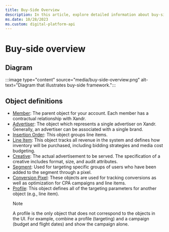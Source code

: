 ```yaml
---
title: Buy-Side Overview
description: In this article, explore detailed information about buy-side and its various objects.
ms.date: 10/28/2023
ms.custom: digital-platform-api
---
```


# Buy-side overview

## Diagram

:::image type="content" source="media/buy-side-overview.png" alt-text="Diagram that illustrates buy-side framework.":::

## Object definitions

- [Member](member-service.md): The parent object for your account. Each member has a contractual relationship with Xandr.
- [Advertiser](advertiser-service.md): The object which represents a single advertiser on Xandr. Generally, an advertiser can be associated with a single brand.
- [Insertion Order](insertion-order-service.md): This object groups line items.  
- [Line Item](line-item-service.md): This object tracks all revenue in the system and defines how inventory will be purchased, including bidding strategies and media cost budgeting.
- [Creative](creative-service.md): The actual advertisement to be served. The specification of a creative includes format, size, and audit attributes.
- [Segment](segment-service.md): Used for targeting specific groups of users who have been added to the segment through a pixel.
- [Conversion Pixel](conversion-pixel-service.md): These objects are used for tracking conversions as well as optimization for CPA campaigns and line items.
- [Profile](profile-service.md): This object defines all of the targeting parameters for another object (e.g., line item).
    > [!NOTE]
    > A profile is the only object that does not correspond to the objects in the UI. For example, combine a profile (targeting) and a campaign (budget and flight dates) and show the campaign alone.
